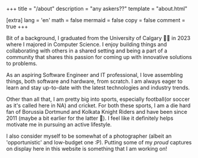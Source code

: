 +++
title = "/about"
description = "any askers??"
template = "about.html"

[extra]
lang = 'en'
math = false
mermaid = false
copy = false
comment = true
+++

Bit of a background, I graduated from the University of Calgary 🦖🏒 in 2023 where I majored in Computer Science. I enjoy building things and collaborating with others in a shared setting and being a part of a community that shares this passion for coming up with innovative solutions to problems. 

As an aspiring Software Engineer and IT professional, I love assembling things, both software and hardware, from scratch. I am always eager to learn and stay up-to-date with the latest technologies and industry trends.

Other than all that, I am pretty big into sports, especially football(or soccer as it's called here in NA) and cricket. For both these sports, I am a die hard fan of Borussia Dortmund and Kolkata Knight Riders and have been since 2011 (maybe a bit earlier for the latter 🏏). I feel like it definitely helps motivate me in pursuing an active lifestyle.

I also consider myself to be somewhat of a photographer (albeit an 'opportunistic' and low-budget one :P). Putting some of my _proud_ captures on display here in this website is something that I am working on!
